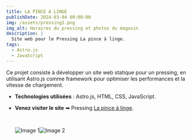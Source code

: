 ```yaml
---
title: LA PINCE A LINGE
publishDate: 2024-03-04 00:00:00
img: /assets/pressing2.png
img_alt: Horaires du pressing et photos du magasin
description: |
  Site web pour le Pressing La pince à linge.
tags:
  - Astro.js
  - JavaScript
---
```


Ce projet consiste à développer un site web statique pour un pressing, en utilisant Astro.js comme framework pour optimiser les performances et la vitesse de chargement.

- **Technologies utilisées** : Astro.js, HTML, CSS, JavaScript.

- **Venez visiter le site** &#x27A1; Pressing <a href="https://pressing-eta.vercel.app" target="_blank" rel="noopener noreferrer">La pince à linge</a>.

  <img src="/assets/pressing.png" alt="Image 1" style="float: left; margin-top: 30px" />

  <img src="/assets/pressing1.png" alt="Image 2" style="float: left; margin-top: 30px"  />
